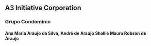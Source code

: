 ## A3 Initiative Corporation

### Grupo Condomínio

#### Ana Maria Araujo da Silva, André de Araujo Sholl e Mauro Robson de Araujo
